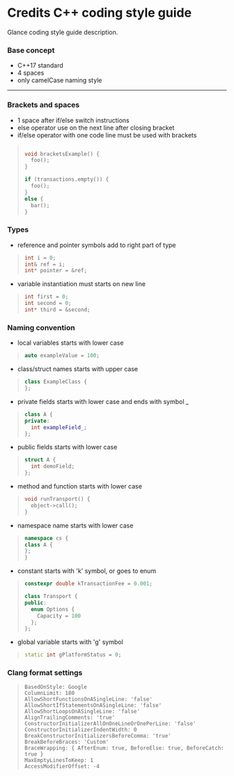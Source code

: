 # Credits C++ coding style guide

Glance coding style guide description.

### Base concept

- C++17 standard
- 4 spaces
- only camelCase naming style

---

### Brackets and spaces

- 1 space after if/else switch instructions
- else operator use on the next line after closing bracket
- if/else operator with one code line must be used with brackets

>```cpp
>
>void bracketsExample() {
>   foo();
>}
>
>if (transactions.empty()) {
>   foo();
>}
>else {
>   bar();
>}

### Types

- reference and pointer symbols add to right part of type
>```cpp
>int i = 0;
>int& ref = i;
>int* pointer = &ref;

- variable instantiation must starts on new line
>```cpp
>int first = 0;
>int second = 0;
>int* third = &second;

### Naming convention

- local variables starts with lower case

>```cpp
>auto exampleValue = 100;

- class/struct names starts with upper case

>```cpp
>class ExampleClass {
>};

- private fields starts with lower case and ends with symbol _

>```cpp
>class A {
>private:
>   int exampleField_;
>};

- public fields starts with lower case

>```cpp
>struct A {
>   int demoField;
>};

- method and function starts with lower case

>```cpp
>void runTransport() {
>   object->call();
>}

- namespace name starts with lower case

>```cpp
>namespace cs {
>class A {
>};
>}

- constant starts with 'k' symbol, or goes to enum

>```cpp
>constexpr double kTransactionFee = 0.001;
>
>class Transport {
>public:
>   enum Options {
>     Capacity = 100
>   };
>};

- global variable starts with 'g' symbol

>```cpp
>static int gPlatformStatus = 0;

### Clang format settings

>```
>BasedOnStyle: Google
>ColumnLimit: 180
>AllowShortFunctionsOnASingleLine: 'false'
>AllowShortIfStatementsOnASingleLine: 'false'
>AllowShortLoopsOnASingleLine: 'false'
>AlignTrailingComments: 'true'
>ConstructorInitializerAllOnOneLineOrOnePerLine: 'false'
>ConstructorInitializerIndentWidth: 0
>BreakConstructorInitializersBeforeComma: 'true'
>BreakBeforeBraces: 'Custom'
>BraceWrapping: { AfterEnum: true, BeforeElse: true, BeforeCatch: true }
>MaxEmptyLinesToKeep: 1
>AccessModifierOffset: -4

